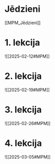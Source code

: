 # Jēdzieni
[[MPM_Jēdzieni]]
# 1. lekcija

![[2025-02-12#MPM]]


# 2. lekcija

![[2025-02-19#MPM]]

# 3. lekcija

![[2025-02-26#MPM]]

# 4. lekcija
![[2025-03-05#MPM]]

